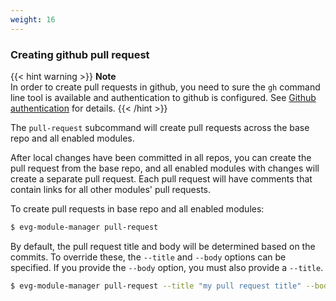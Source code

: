 ```yaml
---
weight: 16
---
```

### Creating github pull request

{{< hint warning >}}
**Note**\
In order to create pull requests in github, you need to sure the `gh` command line tool
is available and authentication to github is configured. See 
[Github authentication](/getting-started/installation#github-authentication)
for details.
{{< /hint >}}

The `pull-request` subcommand will create pull requests across the base repo and all enabled 
modules.  

After local changes have been committed in all repos, you can create the pull request from the base 
repo, and all enabled modules with changes will create a separate pull request. Each pull 
request will have comments that contain links for all other modules' pull requests.

To create pull requests in base repo and all enabled modules:

```bash
$ evg-module-manager pull-request
```

By default, the pull request title and body will be determined based on the commits. To override
these, the `--title` and `--body` options can be specified. If you provide the `--body` option,
you must also provide a `--title`.

```bash
$ evg-module-manager pull-request --title "my pull request title" --body "my pull request body"
```
